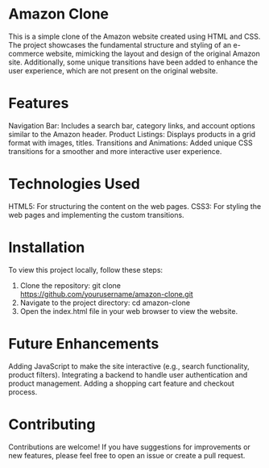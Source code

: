 # Amazon Clone
This is a simple clone of the Amazon website created using HTML and CSS. The project showcases the fundamental structure and styling of an e-commerce website,
mimicking the layout and design of the original Amazon site. Additionally, some unique transitions have been added to enhance the user experience, which are 
not present on the original website.

# Features

Navigation Bar: Includes a search bar, category links, and account options similar to the Amazon header.
Product Listings: Displays products in a grid format with images, titles.
Transitions and Animations: Added unique CSS transitions for a smoother and more interactive user experience.

# Technologies Used

HTML5: For structuring the content on the web pages.
CSS3: For styling the web pages and implementing the custom transitions.

# Installation
To view this project locally, follow these steps:

1. Clone the repository:
git clone https://github.com/yourusername/amazon-clone.git
2. Navigate to the project directory:
cd amazon-clone
3. Open the index.html file in your web browser to view the website.

# Future Enhancements

Adding JavaScript to make the site interactive (e.g., search functionality, product filters).
Integrating a backend to handle user authentication and product management.
Adding a shopping cart feature and checkout process.

# Contributing

Contributions are welcome! If you have suggestions for improvements or new features, please feel free to open an issue or create a pull request.

